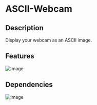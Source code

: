 # ASCII-Webcam

## Description
Display your webcam as an ASCII image.

## Features
![image](https://user-images.githubusercontent.com/66129931/155897424-201d0bb9-51d2-4ae5-bd18-d30dabcc9d54.png)

## Dependencies
![image](https://user-images.githubusercontent.com/66129931/155897441-56c83f10-1e0d-4f21-923a-bf33691ebd95.png)
